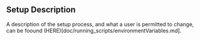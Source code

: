 ## Setup Description
A description of the setup process, and what a user is permitted to change, can be foound (HERE)[doc/running_scripts/environmentVariables.md].
